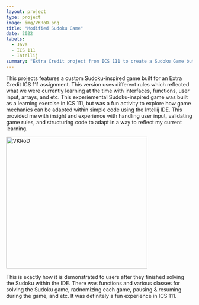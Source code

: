 ```yaml
---
layout: project
type: project
image: img/VKRoD.png
title: "Modified Sudoku Game"
date: 2022
labels:
  - Java
  - ICS 111
  - Intellij
summary: "Extra Credit project from ICS 111 to create a Sudoku Game but with modified rules, showcasing what we had learned so far."
---
```


This projects features a custom Sudoku-inspired game built for an Extra Credit ICS 111 assignment. This version uses different rules which reflected what we were currently learning at the time with interfaces, functions, user input, arrays, and etc. This experiemental Sudoku-inspired game was built as a learning exercise in ICS 111, but was a fun activity to explore how game mechanics can be adapted within simple code using the Intellij IDE. 
This provided me with insight and experience with handling user input, validating game rules, and structuring code to adapt in a way to reflect my current learning.

<img width="381" height="356" alt="VKRoD" src="https://github.com/user-attachments/assets/9b982262-715e-4a36-9f68-41540b97a05a" />

This is exactly how it is demonstrated to users after they finished solving the Sudoku within the IDE. There was functions and various classes for solving the Sudoku game, radnomizing each game, pausing & resuming during the game, and etc. It was definitely a fun experience in ICS 111. 
